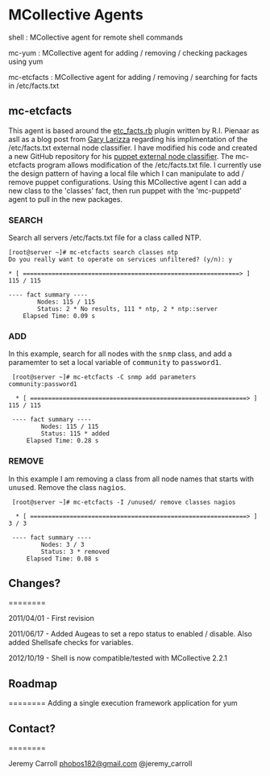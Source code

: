 # MCollective Agents

shell : MCollective agent for remote shell commands

mc-yum : MCollective agent for adding / removing / checking packages using yum

mc-etcfacts : MCollective agent for adding / removing / searching for facts in /etc/facts.txt

## mc-etcfacts

This agent is based around the [etc_facts.rb](https://github.com/ripienaar/facter-facts/blob/master/etcfacts/etc_facts.rb) plugin written by R.I. Pienaar as asll as a blog post from [Gary Larizza](http://glarizza.posterous.com/our-puppet-external-node-infrastructure) regarding his implimentation of the /etc/facts.txt external node classifier. I have modified his code and created a new GitHub repository for his [puppet external node classifier](https://github.com/phobos182/puppet-classifier-etcfacts). The mc-etcfacts program allows modification of the /etc/facts.txt file. I currently use the design pattern of having a local file which I can manipulate to add / remove puppet configurations. Using this MCollective agent I can add a new class to the 'classes' fact, then run puppet with the 'mc-puppetd' agent to pull in the new packages.

### SEARCH
Search all servers /etc/facts.txt file for a class called NTP.

    [root@server ~]# mc-etcfacts search classes ntp
    Do you really want to operate on services unfiltered? (y/n): y
    
    * [ ============================================================> ] 115 / 115
    
    ---- fact summary ----
            Nodes: 115 / 115
            Status: 2 * No results, 111 * ntp, 2 * ntp::server
        Elapsed Time: 0.09 s

### ADD
In this example, search for all nodes with the <tt>snmp</tt> class, and add a paramemter to set a local variable of <tt>community</tt> to <tt>password1</tt>.

     [root@server ~]# mc-etcfacts -C snmp add parameters community:password1
     
      * [ ============================================================> ] 115 / 115
     
     ---- fact summary ----
             Nodes: 115 / 115
             Status: 115 * added
         Elapsed Time: 0.28 s

### REMOVE
In this example I am removing a class from all node names that starts with <tt>unused</tt>. Remove the class <tt>nagios</tt>.

     [root@server ~]# mc-etcfacts -I /unused/ remove classes nagios

      * [ ============================================================> ] 3 / 3
     
     ---- fact summary ----
             Nodes: 3 / 3
             Status: 3 * removed
         Elapsed Time: 0.08 s

## Changes?
========

2011/04/01 - First revision

2011/06/17 - Added Augeas to set a repo status to enabled / disable. Also added Shellsafe checks for variables.

2012/10/19 - Shell is now compatible/tested with MCollective 2.2.1

## Roadmap
========
Adding a single execution framework application for yum

## Contact?
========

Jeremy Carroll <phobos182@gmail.com> @jeremy_carroll
